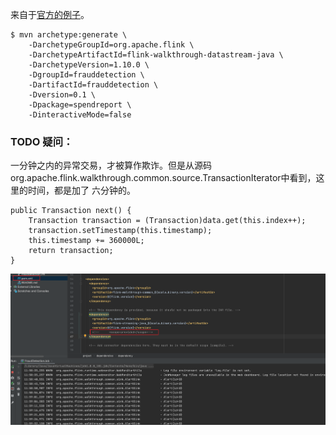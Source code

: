 来自于[官方的例子](https://ci.apache.org/projects/flink/flink-docs-release-1.10/zh/getting-started/walkthroughs/datastream_api.html)。

```
$ mvn archetype:generate \
    -DarchetypeGroupId=org.apache.flink \
    -DarchetypeArtifactId=flink-walkthrough-datastream-java \
    -DarchetypeVersion=1.10.0 \
    -DgroupId=frauddetection \
    -DartifactId=frauddetection \
    -Dversion=0.1 \
    -Dpackage=spendreport \
    -DinteractiveMode=false
```


### TODO 疑问：

一分钟之内的异常交易，才被算作欺诈。但是从源码org.apache.flink.walkthrough.common.source.TransactionIterator中看到，这里的时间，都是加了 六分钟的。

```
public Transaction next() {
    Transaction transaction = (Transaction)data.get(this.index++);
    transaction.setTimestamp(this.timestamp);
    this.timestamp += 360000L;
    return transaction;
}
```





![](../some_files/账户3欺诈行为.png)